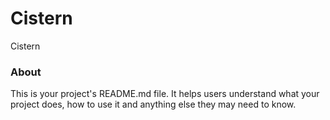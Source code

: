 Cistern
=======

Cistern

### About

This is your project's README.md file. It helps users understand what your
project does, how to use it and anything else they may need to know.
